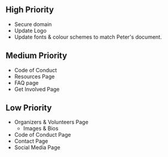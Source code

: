 ## High Priority
- Secure domain
- Update Logo
- Update fonts & colour schemes to match Peter's document.

## Medium Priority
- Code of Conduct
- Resources Page
- FAQ page
- Get Involved Page

## Low Priority
- Organizers & Volunteers Page
    - Images & Bios
- Code of Conduct Page
- Contact Page
- Social Media Page
